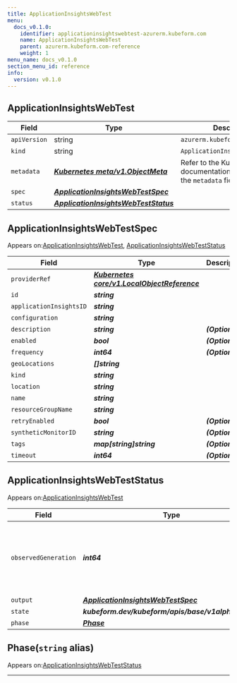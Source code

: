 ```yaml
---
title: ApplicationInsightsWebTest
menu:
  docs_v0.1.0:
    identifier: applicationinsightswebtest-azurerm.kubeform.com
    name: ApplicationInsightsWebTest
    parent: azurerm.kubeform.com-reference
    weight: 1
menu_name: docs_v0.1.0
section_menu_id: reference
info:
  version: v0.1.0
---
```


## ApplicationInsightsWebTest
| Field | Type | Description |
| ------ | ----- | ----------- |
| `apiVersion` | string | `azurerm.kubeform.com/v1alpha1` |
|    `kind` | string | `ApplicationInsightsWebTest` |
| `metadata` | ***[Kubernetes meta/v1.ObjectMeta](https://kubernetes.io/docs/reference/generated/kubernetes-api/v1.13/#objectmeta-v1-meta)***|Refer to the Kubernetes API documentation for the fields of the `metadata` field.|
| `spec` | ***[ApplicationInsightsWebTestSpec](#applicationinsightswebtestspec)***||
| `status` | ***[ApplicationInsightsWebTestStatus](#applicationinsightswebteststatus)***||
## ApplicationInsightsWebTestSpec

Appears on:[ApplicationInsightsWebTest](#applicationinsightswebtest), [ApplicationInsightsWebTestStatus](#applicationinsightswebteststatus)

| Field | Type | Description |
| ------ | ----- | ----------- |
| `providerRef` | ***[Kubernetes core/v1.LocalObjectReference](https://kubernetes.io/docs/reference/generated/kubernetes-api/v1.13/#localobjectreference-v1-core)***||
| `id` | ***string***||
| `applicationInsightsID` | ***string***||
| `configuration` | ***string***||
| `description` | ***string***| ***(Optional)*** |
| `enabled` | ***bool***| ***(Optional)*** |
| `frequency` | ***int64***| ***(Optional)*** |
| `geoLocations` | ***[]string***||
| `kind` | ***string***||
| `location` | ***string***||
| `name` | ***string***||
| `resourceGroupName` | ***string***||
| `retryEnabled` | ***bool***| ***(Optional)*** |
| `syntheticMonitorID` | ***string***| ***(Optional)*** |
| `tags` | ***map[string]string***| ***(Optional)*** |
| `timeout` | ***int64***| ***(Optional)*** |
## ApplicationInsightsWebTestStatus

Appears on:[ApplicationInsightsWebTest](#applicationinsightswebtest)

| Field | Type | Description |
| ------ | ----- | ----------- |
| `observedGeneration` | ***int64***| ***(Optional)*** Resource generation, which is updated on mutation by the API Server.|
| `output` | ***[ApplicationInsightsWebTestSpec](#applicationinsightswebtestspec)***| ***(Optional)*** |
| `state` | ***kubeform.dev/kubeform/apis/base/v1alpha1.State***| ***(Optional)*** |
| `phase` | ***[Phase](#phase)***| ***(Optional)*** |
## Phase(`string` alias)

Appears on:[ApplicationInsightsWebTestStatus](#applicationinsightswebteststatus)

---
